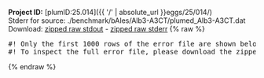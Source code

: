 **Project ID:** [plumID:25.014]({{ '/' | absolute_url }}eggs/25/014/)  
Stderr for source:  ./benchmark/bAIes/Alb3-A3CT/plumed_Alb3-A3CT.dat   
Download: [zipped raw stdout](plumed_Alb3-A3CT.dat.plumed_master.stdout.txt.zip) - [zipped raw stderr](plumed_Alb3-A3CT.dat.plumed_master.stderr.txt.zip) 
{% raw %}
<pre>
#! Only the first 1000 rows of the error file are shown below
#! To inspect the full error file, please download the zipped raw stderr file above
</pre>
{% endraw %}
